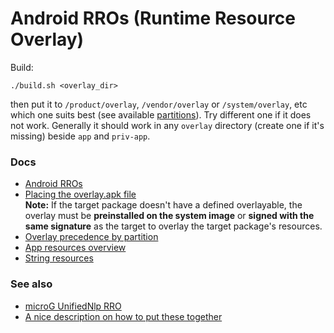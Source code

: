 # Android RROs (Runtime Resource Overlay)
Build:
```
./build.sh <overlay_dir>
```
then put it to `/product/overlay`, `/vendor/overlay` or `/system/overlay`, etc
which one suits best (see available [partitions](https://source.android.com/docs/core/architecture/bootloader/partitions#standard-partitions)).
Try different one if it does not work.
Generally it should work in any `overlay` directory (create one if it's missing) beside `app` and `priv-app`.

### Docs
* [Android RROs](https://source.android.com/docs/core/runtime/rros)
* [Placing the overlay.apk file](https://source.android.com/docs/core/runtime/rros#restricting-overlayable-resources)  
**Note:** If the target package doesn't have a defined overlayable,
the overlay must be **preinstalled on the system image**
or **signed with the same signature** as the target to overlay the target package's resources.
* [Overlay precedence by partition](https://source.android.com/docs/core/runtime/rros#overlay-precedence)
* [App resources overview](https://developer.android.com/guide/topics/resources/providing-resources#ResourceTypes)
* [String resources](https://developer.android.com/guide/topics/resources/string-resource#String)

### See also
* [microG UnifiedNlp RRO](https://github.com/TontyTon/Microg-UnifiedNlp-Overlay)
* [A nice description on how to put these together](https://forum.xda-developers.com/t/magisk-unifiednlp-enabler-module-for-stock-rom.4411635/)
